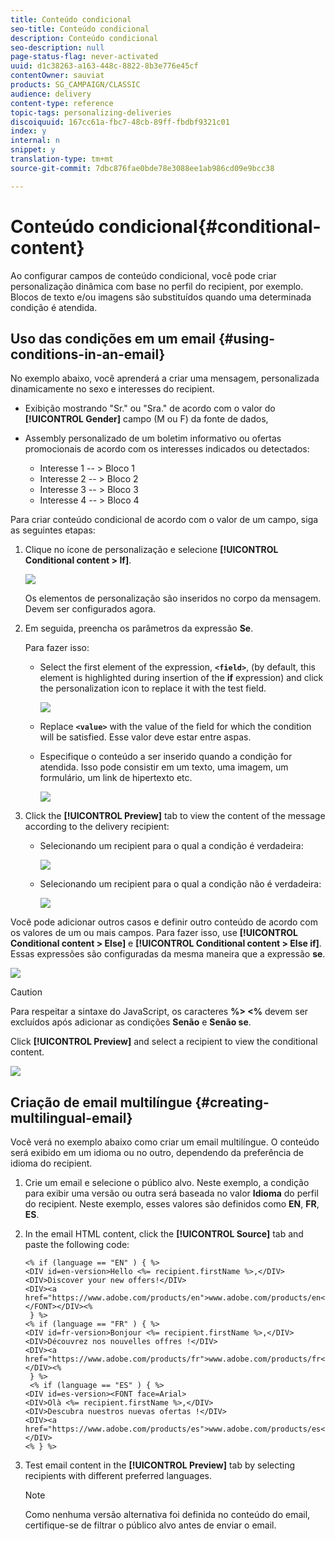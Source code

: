 ```yaml
---
title: Conteúdo condicional
seo-title: Conteúdo condicional
description: Conteúdo condicional
seo-description: null
page-status-flag: never-activated
uuid: d1c38263-a163-448c-8822-8b3e776e45cf
contentOwner: sauviat
products: SG_CAMPAIGN/CLASSIC
audience: delivery
content-type: reference
topic-tags: personalizing-deliveries
discoiquuid: 167cc61a-fbc7-48cb-89ff-fbdbf9321c01
index: y
internal: n
snippet: y
translation-type: tm+mt
source-git-commit: 7dbc876fae0bde78e3088ee1ab986cd09e9bcc38

---
```



# Conteúdo condicional{#conditional-content}

Ao configurar campos de conteúdo condicional, você pode criar personalização dinâmica com base no perfil do recipient, por exemplo. Blocos de texto e/ou imagens são substituídos quando uma determinada condição é atendida.

## Uso das condições em um email {#using-conditions-in-an-email}

No exemplo abaixo, você aprenderá a criar uma mensagem, personalizada dinamicamente no sexo e interesses do recipient.

* Exibição mostrando &quot;Sr.&quot; ou &quot;Sra.&quot; de acordo com o valor do **[!UICONTROL Gender]** campo (M ou F) da fonte de dados,
* Assembly personalizado de um boletim informativo ou ofertas promocionais de acordo com os interesses indicados ou detectados:

   * Interesse 1 -- > Bloco 1
   * Interesse 2 -- > Bloco 2
   * Interesse 3 -- > Bloco 3
   * Interesse 4 -- > Bloco 4

Para criar conteúdo condicional de acordo com o valor de um campo, siga as seguintes etapas:

1. Clique no ícone de personalização e selecione **[!UICONTROL Conditional content > If]**.

   ![](assets/s_ncs_user_conditional_content02.png)

   Os elementos de personalização são inseridos no corpo da mensagem. Devem ser configurados agora.

1. Em seguida, preencha os parâmetros da expressão **Se**.

   Para fazer isso:

   * Select the first element of the expression, **`<field>`**, (by default, this element is highlighted during insertion of the **if** expression) and click the personalization icon to replace it with the test field.

      ![](assets/s_ncs_user_conditional_content03.png)

   * Replace **`<value>`** with the value of the field for which the condition will be satisfied. Esse valor deve estar entre aspas.
   * Especifique o conteúdo a ser inserido quando a condição for atendida. Isso pode consistir em um texto, uma imagem, um formulário, um link de hipertexto etc.

      ![](assets/s_ncs_user_conditional_content04.png)

1. Click the **[!UICONTROL Preview]** tab to view the content of the message according to the delivery recipient:

   * Selecionando um recipient para o qual a condição é verdadeira:

      ![](assets/s_ncs_user_conditional_content05.png)

   * Selecionando um recipient para o qual a condição não é verdadeira:

      ![](assets/s_ncs_user_conditional_content06.png)

Você pode adicionar outros casos e definir outro conteúdo de acordo com os valores de um ou mais campos. Para fazer isso, use **[!UICONTROL Conditional content > Else]** e **[!UICONTROL Conditional content > Else if]**. Essas expressões são configuradas da mesma maneira que a expressão **se**.

![](assets/s_ncs_user_conditional_content07.png)

>[!CAUTION]
>
>Para respeitar a sintaxe do JavaScript, os caracteres **%> &lt;%** devem ser excluídos após adicionar as condições **Senão** e **Senão se**.

Click **[!UICONTROL Preview]** and select a recipient to view the conditional content.

![](assets/s_ncs_user_conditional_content08.png)

## Criação de email multilíngue {#creating-multilingual-email}

Você verá no exemplo abaixo como criar um email multilíngue. O conteúdo será exibido em um idioma ou no outro, dependendo da preferência de idioma do recipient.

1. Crie um email e selecione o público alvo. Neste exemplo, a condição para exibir uma versão ou outra será baseada no valor **Idioma** do perfil do recipient. Neste exemplo, esses valores são definidos como **EN**, **FR**, **ES**.
1. In the email HTML content, click the **[!UICONTROL Source]** tab and paste the following code:

   ```
   <% if (language == "EN" ) { %>
   <DIV id=en-version>Hello <%= recipient.firstName %>,</DIV>
   <DIV>Discover your new offers!</DIV>
   <DIV><a href="https://www.adobe.com/products/en">www.adobe.com/products/en</A></FONT></DIV><%
    } %>
   <% if (language == "FR" ) { %>
   <DIV id=fr-version>Bonjour <%= recipient.firstName %>,</DIV>
   <DIV>Découvrez nos nouvelles offres !</DIV>
   <DIV><a href="https://www.adobe.com/products/fr">www.adobe.com/products/fr</A></DIV><%
    } %>
    <% if (language == "ES" ) { %>
   <DIV id=es-version><FONT face=Arial>
   <DIV>Olà <%= recipient.firstName %>,</DIV>
   <DIV>Descubra nuestros nuevas ofertas !</DIV>
   <DIV><a href="https://www.adobe.com/products/es">www.adobe.com/products/es</A></DIV>
   <% } %>
   ```

1. Test email content in the **[!UICONTROL Preview]** tab by selecting recipients with different preferred languages.

   >[!NOTE]
   >
   >Como nenhuma versão alternativa foi definida no conteúdo do email, certifique-se de filtrar o público alvo antes de enviar o email.
